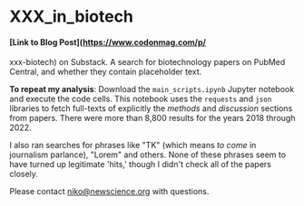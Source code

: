 # XXX_in_biotech
#### [Link to Blog Post](https://www.codonmag.com/p/
xxx-biotech) on Substack.
A search for biotechnology papers on PubMed Central, and whether they contain placeholder text.

**To repeat my analysis**: Download the `main_scripts.ipynb` Jupyter notebook and execute the code cells. This notebook uses the `requests` and `json` libraries to fetch full-texts of explicitly the _methods_ and _discussion_ sections from papers. There were more than 8,800 results for the years 2018 through 2022.

I also ran searches for phrases like "TK" (which means _to come_ in journalism parlance), "Lorem" and others. None of these phrases seem to have turned up legitimate 'hits,' though I didn't check all of the papers closely.

Please contact niko@newscience.org with questions.
